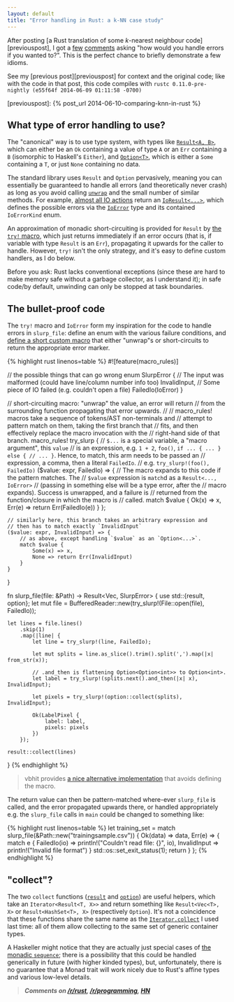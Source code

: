 ```yaml
---
layout: default
title: "Error handling in Rust: a k-NN case study"
---
```


After posting
[a Rust translation of some *k*-nearest neighbour code][previouspost],
I got a [few](https://news.ycombinator.com/item?id=7875378)
[comments](https://news.ycombinator.com/item?id=7872878) asking "how
would you handle errors if you wanted to?". This is the perfect chance
to briefly demonstrate a few idioms.

See my [previous post][previouspost] for context and the original
code; like with the code in that post, this code compiles with `rustc
0.11.0-pre-nightly (e55f64f 2014-06-09 01:11:58 -0700)`

[previouspost]: {% post_url 2014-06-10-comparing-knn-in-rust %}

## What type of error handling to use?

The "canonical" way is to use type system, with types like
[`Result<A, B>`][result], which can either be an `Ok` containing a
value of type `A` or an `Err` containing a `B` (isomorphic to
Haskell's `Either`), and [`Option<T>`][option], which is either a
`Some` containing a `T`, or just `None` containing no data.

[result]: http://doc.rust-lang.org/master/std/result/type.Result.html
[option]: http://doc.rust-lang.org/master/std/option/type.Option.html

The standard library uses `Result` and `Option` pervasively, meaning
you can essentially be guaranteed to handle all errors (and
theoretically never crash) as long as you avoid calling
[`unwrap`][unwrap] and the small number of similar methods. For
example, [almost all IO actions][iohandling] return an
[`IoResult<...>`][ioresult], which defines the possible errors via the
[`IoError`][ioerror] type and its contained `IoErrorKind` enum.

[unwrap]: http://doc.rust-lang.org/master/core/result/type.Result.html#method.unwrap
[iohandling]: http://doc.rust-lang.org/master/std/io/index.html#error-handling
[ioresult]: http://doc.rust-lang.org/master/std/io/type.IoResult.html
[ioerror]: http://doc.rust-lang.org/master/std/io/struct.IoError.html

An approximation of monadic short-circuiting is provided for `Result`
by
[the `try!` macro](http://doc.rust-lang.org/master/std/result/#the-try!-macro),
which just returns immediately if an error occurs (that is, if
variable with type `Result` is an `Err`), propagating it upwards for
the caller to handle. However, `try!` isn't the only strategy, and
it's easy to define custom handlers, as I do below.

Before you ask: Rust lacks conventional exceptions (since these are
hard to make memory safe without a garbage collector, as I understand
it); in safe code/by default, unwinding can only be stopped at task
boundaries.

## The bullet-proof code

The `try!` macro and `IoError` form my inspiration for the code to
handle errors in `slurp_file`: define an enum with the various failure
conditions, and [define a short custom macro][macros] that either
"unwrap"s or short-circuits to return the appropriate error marker.

[macros]: http://doc.rust-lang.org/master/guide-macros.html

{% highlight rust linenos=table %}
#![feature(macro_rules)]

// the possible things that can go wrong
enum SlurpError {
    // The input was malformed (could have line/column number info too)
    InvalidInput,
    // Some piece of IO failed (e.g. couldn't open a file)
    FailedIo(IoError)
}

// short-circuiting macro: "unwrap" the value, an error will return
// from the surrounding function propagating that error upwards.
//
// macro_rules! macros take a sequence of tokens/AST non-terminals and
// attempt to pattern match on them, taking the first branch that
// fits, and then effectively replace the macro invocation with the
// right-hand side of that branch.
macro_rules! try_slurp {
    // `$...` is a special variable, a "macro argument", this `value`
    // is an expression, e.g. `1 + 2`, `foo()`, `if ... { ... } else {
    // ... }`. Hence, to match, this arm needs to be passed an
    // expression, a comma, then a literal `FailedIo`.
    // e.g. `try_slurp!(foo(), FailedIo)`
    ($value: expr, FailedIo) => {
        // The macro expands to this code if the pattern matches. The
        // `$value` expression is `match`d as a `Result<..., IoError>`
        // (passing in something else will be a type error, after the
        // macro expands). Success is unwrapped, and a failure is
        // returned from the function/closure in which the macro is
        // called.
        match $value {
            Ok(x) => x,
            Err(e) => return Err(FailedIo(e))
        }
    };

    // similarly here, this branch takes an arbitrary expression and
    // then has to match exactly `InvalidInput`
    ($value: expr, InvalidInput) => {
        // as above, except handling `$value` as an `Option<...>`.
        match $value {
            Some(x) => x,
            None => return Err(InvalidInput)
        }
    }
}

fn slurp_file(file: &Path) -> Result<Vec<LabelPixel>, SlurpError> {
    use std::{result, option};
    let mut file = BufferedReader::new(try_slurp!(File::open(file), FailedIo));

    let lines = file.lines()
        .skip(1)
        .map(|line| {
            let line = try_slurp!(line, FailedIo);

            let mut splits = line.as_slice().trim().split(',').map(|x| from_str(x));

            // .and_then is flattening Option<Option<int>> to Option<int>.
            let label = try_slurp!(splits.next().and_then(|x| x), InvalidInput);

            let pixels = try_slurp!(option::collect(splits), InvalidInput);

            Ok(LabelPixel {
                label: label,
                pixels: pixels
            })
        });

    result::collect(lines)
}
{% endhighlight %}

> vbhit provides [a nice alternative implementation][vhbit] that
> avoids defining the macro.

[vhbit]: http://www.reddit.com/r/rust/comments/27tuu5/error_handling_in_rust_a_knn_case_study/ci4nvpi.

The return value can then be pattern-matched where-ever `slurp_file`
is called, and the error propagated upwards there, or handled
appropriately e.g. the `slurp_file` calls in `main` could be changed
to something like:

{% highlight rust linenos=table %}
let training_set = match slurp_file(&Path::new("trainingsample.csv")) {
    Ok(data) => data,
    Err(e) => {
        match e {
            FailedIo(io) => println!("Couldn't read file: {}", io),
            InvalidInput => println!("Invalid file format")
        }
        std::os::set_exit_status(1);
        return
    }
};
{% endhighlight %}

## "collect"?

The two `collect` functions
([`result`](http://doc.rust-lang.org/master/std/result/fn.collect.html)
and
[`option`](http://doc.rust-lang.org/master/std/option/fn.collect.html))
are useful helpers, which take an `Iterator<Result<T, X>>` and return
something like `Result<Vec<T>, X>` or `Result<HashSet<T>, X>`
(respectively `Option`). It's not a coincidence that these functions
share the same name as the
[`Iterator.collect`](http://doc.rust-lang.org/master/std/iter/trait.Iterator.html#tymethod.collect)
I used last time: all of them allow collecting to the same set of
generic container types.

A Haskeller might notice that they are actually just special cases of
[the monadic `sequence`][sequence]; there is a possibility that this
could be handled generically in future (with higher kinded types),
but, unfortunately, there is no guarantee that a Monad trait will work
nicely due to Rust's affine types and various low-level details.


[sequence]: http://hackage.haskell.org/package/base-4.7.0.0/docs/Prelude.html#v:sequence

> _**Comments on
> [/r/rust](http://www.reddit.com/r/rust/comments/27tuu5/error_handling_in_rust_a_knn_case_study/),
> [/r/programming](http://www.reddit.com/r/programming/comments/27tuw8/error_handling_in_rust_a_knn_case_study/),
> [HN](https://news.ycombinator.com/item?id=7875793)**_
